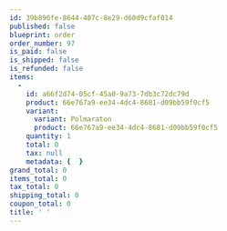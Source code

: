 ```yaml
---
id: 39b896fe-8644-407c-8e29-d60d9cfaf014
published: false
blueprint: order
order_number: 97
is_paid: false
is_shipped: false
is_refunded: false
items:
  -
    id: a66f2d74-05cf-45a0-9a73-7db3c72dc79d
    product: 66e767a9-ee34-4dc4-8681-d09bb59f0cf5
    variant:
      variant: Polmaraton
      product: 66e767a9-ee34-4dc4-8681-d09bb59f0cf5
    quantity: 1
    total: 0
    tax: null
    metadata: {  }
grand_total: 0
items_total: 0
tax_total: 0
shipping_total: 0
coupon_total: 0
title: ' '
---
```

